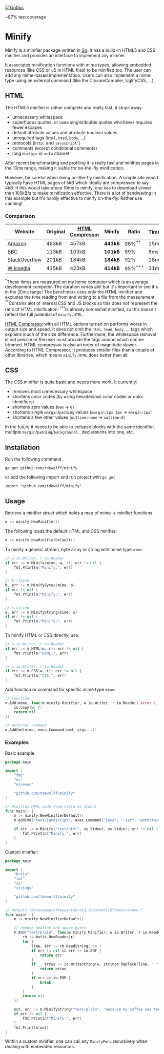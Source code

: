 [![GoDoc](http://godoc.org/github.com/tdewolff/minify?status.svg)](http://godoc.org/github.com/tdewolff/minify)

~87% test coverage

# Minify

Minify is a minifier package written in [Go][1]. It has a build-in HTML5 and CSS minifier and provides an interface to implement any minifier.

It associates minification functions with mime types, allowing embedded resources (like CSS or JS in HTML files) to be minified too. The user can add any mime-based implementation. Users can also implement a mime type using an external command (like the ClosureCompiler, UglifyCSS, ...).

## HTML
The HTML5 minifier is rather complete and really fast, it strips away:

- unnecessary whitespace
- superfluous quotes, or uses single/double quotes whichever requires fewer escapes
- default attribute values and attribute boolean values
- unrequired tags (`html`, `head`, `body`, ...)
- protocols (`http:` and `javascript:`)
- comments (except conditional comments)
- long `doctype` or `meta` charset

After recent benchmarking and profiling it is really fast and minifies pages in the 10ms range, making it viable for on-the-fly minification.

However, be careful when doing on-the-fly minification. A simple site would typically have HTML pages of 5kB which ideally are compressed to say 4kB. If this would take about 10ms to minify, one has to download slower than 100kB/s to make minification effective. There is a lot of handwaving in this example but it's hardly effective to minify on-the-fly. Rather use caching!

### Comparison

Website | Original | [HTML Compressor](https://code.google.com/p/htmlcompressor/) | Minify | Ratio | Time<sup>&#42;</sup>
------- | -------- | ------------------------------------------------------------ | ------ | ----- | -----------------------
[Amazon](http://www.amazon.com/) | 463kB | 457kB | **443kB** | 96%<sup>&#42;&#42;</sup> | 15ms
[BBC](http://www.bbc.com/) | 113kB | 103kB | **101kB** | 89% | 8ms
[StackOverflow](http://stackoverflow.com/) | 201kB | 184kB | **184kB** | 92% | 18ms
[Wikipedia](http://en.wikipedia.org/wiki/President_of_the_United_States) | 435kB | 423kB | **414kB** | 95%<sup>&#42;&#42;&#42;</sup> | 31ms

<sup>&#42;</sup>These times are measured on my home computer which is an average development computer. The duration varies alot but it's important to see it's in the 20ms range! The benchmark uses only the HTML minifier and excludes the time reading from and writing to a file from the measurement.
<sup>&#42;&#42;</sup>Contains alot of internal CSS and JS blocks so this does not represent the ratio of HTML minification.
<sup>&#42;&#42;&#42;</sup>Is already somewhat minified, so this doesn't reflect the full potential of `minify.HTML`.

[HTML Compressor](https://code.google.com/p/htmlcompressor/) with all HTML options turned on performs worse in output size and speed. It does not omit the `html`, `head`, `body`, ... tags which explains much of the size difference. Furthermore, the whitespace removal is not precise or the user must provide the tags around which can be trimmed. HTML compressor is also an order of magnitude slower. According to HTML Compressor, it produces smaller files than a couple of other libraries, which means `minify.HTML` does better than all.

## CSS
The CSS minifier is quite basic and needs more work. It currently:

- removes most unnecessary whitespace
- shortens color codes (by using hexadecimal color codes or color identifiers)
- shortens zero values (`0em` &#8594; `0`)
- shortens single `margin`/`padding` values (`margin:1px 1px` &#8594; `margin:1px`)
- shortens a few other values (`outline:none` &#8594; `outline:0`)

In the future it needs to be able to collapse blocks with the same identifier, multiple `margin`/`padding`/`background`/... declarations into one, etc.

## Installation

Run the following command

	go get github.com/tdewolff/minify

or add the following import and run project with `go get`

	import "github.com/tdewolff/minify"

## Usage
Retrieve a minifier struct which holds a map of mime &#8594; minifier functions.
``` go
m := minify.NewMinifier()
```

The following loads the default HTML and CSS minifier:
``` go
m := minify.NewMinifierDefault()
```

To minify a generic stream, byte array or string with mime type `mime`:
``` go
// w io.Writer, r io.Reader
if err := m.Minify(mime, w, r); err != nil {
	fmt.Println("Minify:", err)
}

// b []byte
b, err := m.MinifyBytes(mime, b)
if err != nil {
	fmt.Println("Minify:", err)
}

// s string
s, err := m.MinifyString(mime, s)
if err != nil {
	fmt.Println("Minify:", err)
}
```

To minify HTML or CSS directly, use:
``` go
// w io.Writer, r io.Reader
if err := m.HTML(w, r); err != nil {
	fmt.Println("HTML:", err)
}

// w io.Writer, r io.Reader
if err := m.CSS(w, r); err != nil {
	fmt.Println("CSS:", err)
}
```

Add function or command for specific mime type `mime`:
``` go
// function
m.Add(mime, func(m minify.Minifier, w io.Writer, r io.Reader) error {
	io.Copy(w, r)
	return nil
})

// external command
m.AddCmd(mime, exec.Command(cmd, args...))
```

### Examples
Basic example:
``` go
package main

import (
	"fmt"
	"os"
	"os/exec"

	"github.com/tdewolff/minify"
)

// Minifies HTML code from stdin to stdout
func main() {
	m := minify.NewMinifierDefault()
	m.AddCmd("text/javascript", exec.Command("java", "-jar", "path/to/compiler.jar"))

	if err := m.Minify("text/html", os.Stdout, os.Stdin); err != nil {
		fmt.Println("Minify:", err)
	}
}
```

Custom minifier:
``` go
package main

import (
	"bufio"
	"fmt"
	"io"
	"strings"

	"github.com/tdewolff/minify"
)

// Outputs "Becausemycoffeewastoocold,Iheateditinthemicrowave."
func main() {
	m := minify.NewMinifierDefault()

	// remove newline and space bytes
	m.Add("text/plain", func(m minify.Minifier, w io.Writer, r io.Reader) error {
		rb := bufio.NewReader(r)
		for {
			line, err := rb.ReadString('\n')
			if err != nil && err != io.EOF {
				return err
			}
			if _, errws := io.WriteString(w, strings.Replace(line, " ", "", -1)); errws != nil {
				return errws
			}
			if err == io.EOF {
				break
			}
		}
		return nil
	})

	out, err := m.MinifyString("text/plain", "Because my coffee was too cold, I heated it in the microwave.")
	if err != nil {
		fmt.Println("Minify:", err)
	}
	fmt.Println(out)
}
```

Within a custom minifier, one can call any `MinifyFunc` recursively when dealing with embedded resources.

[1]: http://golang.org/ "Go Language"
